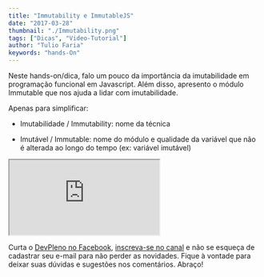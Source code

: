 ```yaml
---
title: "Immutability e ImmutableJS"
date: "2017-03-28"
thumbnail: "./Immutability.png"
tags: ["Dicas", "Video-Tutorial"]
author: "Tulio Faria"
keywords: "hands-On"
---
```




Neste hands-on/dica, falo um pouco da importância da imutabilidade em programação funcional em Javascript. Além disso, apresento o módulo Immutable que nos ajuda a lidar com imutabilidade. 

Apenas para simplificar: 

- Imutabilidade / Immutability: nome da técnica 

- Imutável / Immutable: nome do módulo e qualidade da variável que não é alterada ao longo do tempo (ex: variável imutável) 

<div class="embed-responsive embed-responsive-16by9 mb-4">
  <iframe class="embed-responsive-item" src="https://www.youtube.com/embed/ZgAmnOHR7u8" allowfullscreen></iframe>
</div>


Curta o [DevPleno no Facebook](https://www.facebook.com/devpleno), [inscreva-se no canal](https://www.youtube.com/devplenocom) e não se esqueça de cadastrar seu e-mail para não perder as novidades. Fique à vontade para deixar suas dúvidas e sugestões nos comentários. Abraço!
